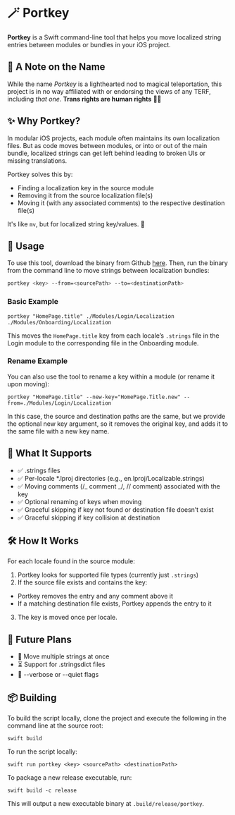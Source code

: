 # 🪄 Portkey

**Portkey** is a Swift command-line tool that helps you move localized string entries between modules or bundles in your iOS project.

## 💬 A Note on the Name

While the name _Portkey_ is a lighthearted nod to magical teleportation, this project is in no way affiliated with or endorsing the views of any TERF, including _that one_. **Trans rights are human rights** 🏳️‍⚧️

## ✨ Why Portkey?

In modular iOS projects, each module often maintains its own localization files. But as code moves between modules, or into or out of the main bundle, localized strings can get left behind leading to broken UIs or missing translations.

Portkey solves this by:

- Finding a localization key in the source module
- Removing it from the source localization file(s)
- Moving it (with any associated comments) to the respective destination file(s)

It's like `mv`, but for localized string key/values. 💫

## 🚀 Usage

To use this tool, download the binary from Github [here](https://github.com/rubencodes/Portkey/blob/main/portkey). Then, run the binary from the command line to move strings between localization bundles:

```bash
portkey <key> --from=<sourcePath> --to=<destinationPath>
```

### Basic Example

```
portkey "HomePage.title" ./Modules/Login/Localization ./Modules/Onboarding/Localization
```

This moves the `HomePage.title` key from each locale’s `.strings` file in the Login module to the corresponding file in the Onboarding module.

### Rename Example

You can also use the tool to rename a key within a module (or rename it upon moving):

```
portkey "HomePage.title" --new-key="HomePage.Title.new" --from=./Modules/Login/Localization
```

In this case, the source and destination paths are the same, but we provide the optional new key argument, so it removes the original key, and adds it to the same file with a new key name.

## 🧠 What It Supports

- ✅ .strings files
- ✅ Per-locale \*.lproj directories (e.g., en.lproj/Localizable.strings)
- ✅ Moving comments (/_ comment _/, // comment) associated with the key
- ✅ Optional renaming of keys when moving
- ✅ Graceful skipping if key not found or destination file doesn’t exist
- ✅ Graceful skipping if key collision at destination

## 🛠 How It Works

For each locale found in the source module:

1. Portkey looks for supported file types (currently just `.strings`)
2. If the source file exists and contains the key:

- Portkey removes the entry and any comment above it
- If a matching destination file exists, Portkey appends the entry to it

3. The key is moved once per locale.

## 🔮 Future Plans

- 💨 Move multiple strings at once
- ⏳ Support for .stringsdict files
- 📣 --verbose or --quiet flags

## 📦 Building

To build the script locally, clone the project and execute the following in the command line at the source root:

```
swift build
```

To run the script locally:

```
swift run portkey <key> <sourcePath> <destinationPath>
```

To package a new release executable, run:

```
swift build -c release
```

This will output a new executable binary at `.build/release/portkey`.
